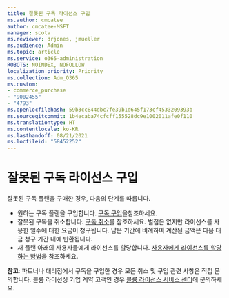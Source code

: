 ```yaml
---
title: 잘못된 구독 라이선스 구입
ms.author: cmcatee
author: cmcatee-MSFT
manager: scotv
ms.reviewer: drjones, jmueller
ms.audience: Admin
ms.topic: article
ms.service: o365-administration
ROBOTS: NOINDEX, NOFOLLOW
localization_priority: Priority
ms.collection: Adm_O365
ms.custom:
- commerce_purchase
- "9002455"
- "4793"
ms.openlocfilehash: 59b3cc844dbc7fe39b1d645f173cf4533209393b
ms.sourcegitcommit: 1b4ecaba74cfcff155528dc9e1002011afe0f110
ms.translationtype: HT
ms.contentlocale: ko-KR
ms.lasthandoff: 08/21/2021
ms.locfileid: "58452252"
---
```

# <a name="purchased-wrong-subscription-license"></a>잘못된 구독 라이선스 구입

잘못된 구독 플랜을 구매한 경우, 다음의 단계를 따릅니다.

- 원하는 구독 플랜을 구입합니다. [구독 구입](https://docs.microsoft.com/alchemyinsights/buy-a-subscription-to-office-365-for-business)을참조하세요.
- 잘못된 구독을 취소합니다. [구독 취소](https://docs.microsoft.com/alchemyinsights/canceling-your-office-365-subscription)를 참조하세요. 벌점은 없지만 라이선스를 사용한 일수에 대한 요금이 청구됩니다. 남은 기간에 비례하여 계산된 금액은 다음 대금 청구 기간 내에 반환됩니다.
- 새 플랜 아래의 사용자들에게 라이선스를 할당합니다. [사용자에게 라이선스를 할당하는 방법](https://docs.microsoft.com/alchemyinsights/how-to-assign-a-license-to-a-user)을 참조하세요.

**참고**: 파트너나 대리점에서 구독을 구입한 경우 모든 취소 및 구입 관련 사항은 직접 문의합니다. 볼륨 라이선싱 기업 계약 고객인 경우 [볼륨 라이선스 서비스 센터](https://support.microsoft.com/help/4471406/how-to-contact-the-microsoft-volume-licensing-service-center)에 문의하세요.
